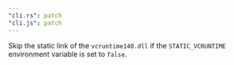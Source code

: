 ```yaml
---
"cli.rs": patch
"cli.js": patch
---
```


Skip the static link of the `vcruntime140.dll` if the `STATIC_VCRUNTIME` environment variable is set to `false`.
